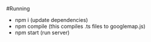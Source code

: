 #Running
- npm i (update dependencies)
- npm compile (this compiles .ts files to googlemap.js)
- npm start (run server)